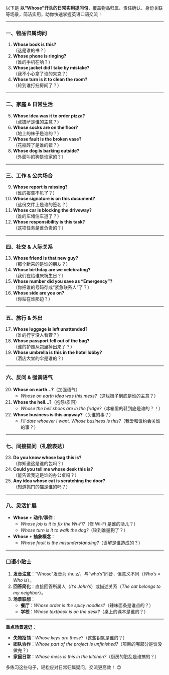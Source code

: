以下是 **以“Whose”开头的日常实用提问句**，覆盖物品归属、责任确认、身份关联等场景，简洁实用，助你快速掌握英语口语交流！

---

### **一、物品归属询问**

1. **Whose book is this?**  
   （这是谁的书？）
2. **Whose phone is ringing?**  
   （谁的手机在响？）
3. **Whose jacket did I take by mistake?**  
   （我不小心拿了谁的夹克？）
4. **Whose turn is it to clean the room?**  
   （轮到谁打扫房间了？）

---

### **二、家庭 & 日常生活**

5. **Whose idea was it to order pizza?**  
   （点披萨是谁的主意？）
6. **Whose socks are on the floor?**  
   （地上的袜子是谁的？）
7. **Whose fault is the broken vase?**  
   （花瓶碎了是谁的错？）
8. **Whose dog is barking outside?**  
   （外面叫的狗是谁家的？）

---

### **三、工作 & 公共场合**

9. **Whose report is missing?**  
   （谁的报告不见了？）
10. **Whose signature is on this document?**  
    （这份文件上是谁的签名？）
11. **Whose car is blocking the driveway?**  
    （谁的车堵住车道了？）
12. **Whose responsibility is this task?**  
    （这项任务是谁负责的？）

---

### **四、社交 & 人际关系**

13. **Whose friend is that new guy?**  
    （那个新来的是谁的朋友？）
14. **Whose birthday are we celebrating?**  
    （我们在给谁庆祝生日？）
15. **Whose number did you save as “Emergency”?**  
    （你把谁的号码存成“紧急联系人”了？）
16. **Whose side are you on?**  
    （你站在谁那边？）

---

### **五、旅行 & 外出**

17. **Whose luggage is left unattended?**  
    （谁的行李没人看管？）
18. **Whose passport fell out of the bag?**  
    （谁的护照从包里掉出来了？）
19. **Whose umbrella is this in the hotel lobby?**  
    （酒店大堂的伞是谁的？）

---

### **六、反问 & 强调语气**

20. **Whose on earth…?**（加强语气）
    - _Whose on earth idea was this mess?_（这烂摊子到底是谁的主意？）
21. **Whose the hell…?**（抱怨/质问）
    - _Whose the hell shoes are in the fridge?_（冰箱里的鞋到底是谁的？！）
22. **Whose business is this anyway?**（关谁的事？）
    - _I’ll date whoever I want. Whose business is this?_（我爱和谁约会关谁的事？）

---

### **七、间接提问（礼貌表达）**

23. **Do you know whose bag this is?**  
    （你知道这是谁的包吗？）
24. **Could you tell me whose desk this is?**  
    （能告诉我这是谁的办公桌吗？）
25. **Any idea whose cat is scratching the door?**  
    （知道抓门的猫是谁的吗？）

---

### **八、灵活扩展**

- **Whose + 动作/事件**：
  - _Whose job is it to fix the Wi-Fi?_（修 Wi-Fi 是谁的活儿？）
  - _Whose turn is it to walk the dog?_（轮到谁遛狗了？）
- **Whose + 抽象概念**：
  - _Whose fault is the misunderstanding?_（误解是谁造成的？）

---

### **口语小贴士**

1. **发音注意**：“Whose”发音为 /huːz/，与“who’s”同音，但意义不同（_Who’s = Who is_）。
2. **回答简化**：直接回答所属人（_It’s John’s_）或描述关系（_The cat belongs to my neighbor_）。
3. **场景联想**：
   - **餐厅**：_Whose order is the spicy noodles?_（辣味面条是谁点的？）
   - **学校**：_Whose textbook is on the desk?_（桌上的课本是谁的？）

---

**重点场景速记**：

- **失物招领**：_Whose keys are these?_（这些钥匙是谁的？）
- **团队协作**：_Whose part of the project is unfinished?_（项目的哪部分是谁没做完？）
- **家庭日常**：_Whose mess is this in the kitchen?_（厨房的脏乱是谁搞的？）

多练习这些句子，轻松应对日常归属疑问，交流更高效！ 😊
